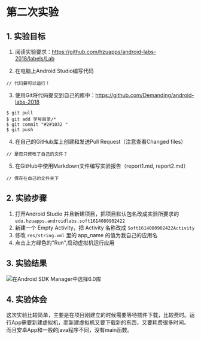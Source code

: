 # 第二次实验

## 1. 实验目标

1. 阅读实验要求：https://github.com/hzuapps/android-labs-2018/labels/Lab   

2. 在电脑上Android Studio编写代码  

```   
// 代码要可以运行！
```   

3. 使用Git将代码提交到自己的库中：https://github.com/Demanding/android-labs-2018   
```  
$ git pull
$ git add 学号目录/*
$ git commit "#2#1032 "
$ git push
```  

4. 在自己的GitHub库上创建和发送Pull Request（注意查看Changed files）  
```  
// 是否只修改了自己的文件？
```  

5. 在GitHub中使用Markdown文件编写实验报告（report1.md, report2.md）  
```  
// 保存在自己的文件夹下
```  

## 2. 实验步骤
1. 打开Android Studio 并且新建项目，把项目默认包名改成实验所要求的 `edu.hzuapps.androidlabs.soft1614080902422`
2. 新建一个 Empty Activity，把 Activity 名称改成 `Soft1614080902422Activity`
3. 修改 `res/string.xml` 里的 app_name 的值为我自己的应用名
4. 点击上方绿色的"Run",启动虚拟机运行应用

## 3. 实验结果

 ![在Android SDK Manager中选择6.0库](https://github.com/Demanding/android-labs-2018/blob/master/Soft1614080902422/%232.png "配置教育网下载代理")
## 4. 实验体会
这次实验比较简单，主要是在项目刚建立的时候需要等待插件下载，比较费时。运行App需要新建虚拟机，而新建虚拟机又要下载新的东西，又要耗费很多时间。
而且安卓App和一般的java程序不同，没有main函数。
